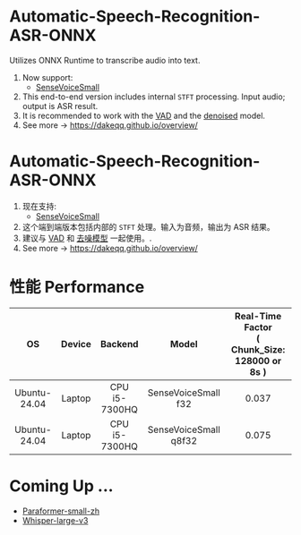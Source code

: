 # Automatic-Speech-Recognition-ASR-ONNX
Utilizes ONNX Runtime to transcribe audio into text.
1. Now support:
   - [SenseVoiceSmall](https://modelscope.cn/models/iic/SenseVoiceSmall)
2. This end-to-end version includes internal `STFT` processing. Input audio; output is ASR result.
3. It is recommended to work with the [VAD](https://github.com/DakeQQ/Voice-Activity-Detection-VAD-ONNX) and the [denoised](https://github.com/DakeQQ/Audio-Denoiser-ONNX) model.
4. See more -> https://dakeqq.github.io/overview/

# Automatic-Speech-Recognition-ASR-ONNX
1. 现在支持:
   - [SenseVoiceSmall](https://modelscope.cn/models/iic/SenseVoiceSmall)
2. 这个端到端版本包括内部的 `STFT` 处理。输入为音频，输出为 ASR 结果。
3. 建议与 [VAD](https://github.com/DakeQQ/Voice-Activity-Detection-VAD-ONNX) 和 [去噪模型](https://github.com/DakeQQ/Audio-Denoiser-ONNX) 一起使用。.
4. See more -> https://dakeqq.github.io/overview/

# 性能 Performance
| OS | Device | Backend | Model | Real-Time Factor<br>( Chunk_Size: 128000 or 8s ) |
|:-------:|:-------:|:-------:|:-------:|:-------:|
| Ubuntu-24.04 | Laptop | CPU<br>i5-7300HQ | SenseVoiceSmall<br>f32 | 0.037 |
| Ubuntu-24.04 | Laptop | CPU<br>i5-7300HQ | SenseVoiceSmall<br>q8f32 | 0.075 |

# Coming Up ...
 - [Paraformer-small-zh](https://modelscope.cn/models/iic/speech_paraformer_asr_nat-zh-cn-16k-common-vocab8358-tensorflow1)
 - [Whisper-large-v3](https://huggingface.co/openai/whisper-large-v3)
